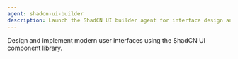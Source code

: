 ```yaml
---
agent: shadcn-ui-builder
description: Launch the ShadCN UI builder agent for interface design and implementation
---
```


Design and implement modern user interfaces using the ShadCN UI component library.
